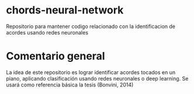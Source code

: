 # chords-neural-network
Repositorio para mantener codigo relacionado con la identificacion de acordes usando redes neuronales

<h1> Comentario general </h1>

<p>La idea de este repositorio es lograr identificar acordes tocados en un piano, aplicando clasificación usando redes neuronales o deep learning. Se usará como referencia básica la tesis (Bonvini, 2014) </p> 